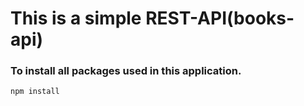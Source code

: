# This is a simple REST-API(books-api)

### To install all packages used in this application.
`` npm install ``

